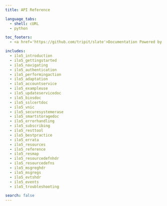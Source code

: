 ```yaml
---
title: API Reference

language_tabs:
  - shell: cURL
  - python

toc_footers:
  - <a href='https://github.com/tripit/slate'>Documentation Powered by Slate</a>

includes:
  - ilo5_introduction
  - ilo5_gettingstarted
  - ilo5_navigating
  - ilo5_authentication
  - ilo5_performingaction
  - ilo5_adaptation
  - ilo5_accountservice
  - ilo5_exampleuse
  - ilo5_updateservicedoc
  - ilo5_biosdoc
  - ilo5_sslcertdoc
  - ilo5_vnic
  - ilo5_securesystemerase
  - ilo5_smartstoragedoc
  - ilo5_errorhandling
  - ilo5_subscribing
  - ilo5_resttool
  - ilo5_bestpractice
  - ilo5_errata
  - ilo5_resources
  - ilo5_reference
  - ilo5_resmap
  - ilo5_resourcedefnhdr
  - ilo5_resourcedefns
  - ilo5_msgreghdr
  - ilo5_msgregs
  - ilo5_evtshdr
  - ilo5_events
  - ilo5_troubleshooting

search: false
---
```

